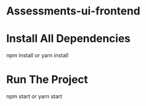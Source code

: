 # Assessments-ui-frontend

# Install All Dependencies
npm install  or yarn install

# Run The Project
npm start or yarn start
